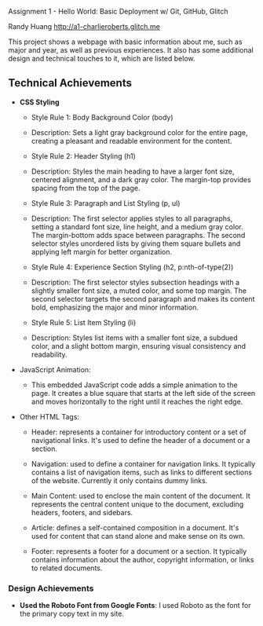 Assignment 1 - Hello World: Basic Deployment w/ Git, GitHub, Glitch

Randy Huang
http://a1-charlieroberts.glitch.me

This project shows a webpage with basic information about me, such as major and year, as well as previous experiences. It also has some additional design and technical touches to it, which are listed below.

## Technical Achievements
- **CSS Styling**
    - Style Rule 1: Body Background Color (body)

    - Description: Sets a light gray background color for the entire page, creating a pleasant and readable environment for the content.

    - Style Rule 2: Header Styling (h1)

    - Description: Styles the main heading to have a larger font size, centered alignment, and a dark gray color. The margin-top provides spacing from the top of the page.

    - Style Rule 3: Paragraph and List Styling (p, ul)

    - Description: The first selector applies styles to all paragraphs, setting a standard font size, line height, and a medium gray color. The margin-bottom adds space between paragraphs. The second selector styles unordered lists by giving them square bullets and applying left margin for better organization.

    - Style Rule 4: Experience Section Styling (h2, p:nth-of-type(2))

    - Description: The first selector styles subsection headings with a slightly smaller font size, a muted color, and some top margin. The second selector targets the second paragraph and makes its content bold, emphasizing the major and minor information.
    
    - Style Rule 5: List Item Styling (li)

    - Description: Styles list items with a smaller font size, a subdued color, and a slight bottom margin, ensuring visual consistency and readability.

- JavaScript Animation:
    - This embedded JavaScript code adds a simple animation to the page. It creates a blue square that starts at the left side of the screen and moves horizontally to the right until it reaches the right edge.
- Other HTML Tags:
    - Header: represents a container for introductory content or a set of navigational links. It's used to define the header of a document or a section.

    - Navigation: used to define a container for navigation links. It typically contains a list of navigation items, such as links to different sections of the website. Currently it only contains dummy links.

    - Main Content: used to enclose the main content of the document. It represents the central content unique to the document, excluding headers, footers, and sidebars.

    - Article: defines a self-contained composition in a document. It's used for content that can stand alone and make sense on its own.

    - Footer: represents a footer for a document or a section. It typically contains information about the author, copyright information, or links to related documents.


### Design Achievements
- **Used the Roboto Font from Google Fonts**: I used Roboto as the font for the primary copy text in my site.
